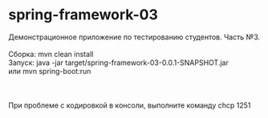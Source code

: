 # spring-framework-03
Демонстрационное приложение по тестированию студентов. Часть №3.<br /><br />
Сборка: mvn clean install <br />
Запуск: java -jar target/spring-framework-03-0.0.1-SNAPSHOT.jar <br />
или mvn spring-boot:run <br />
<br />    
<br />
При проблеме с кодировкой в консоли, выполните команду chcp 1251